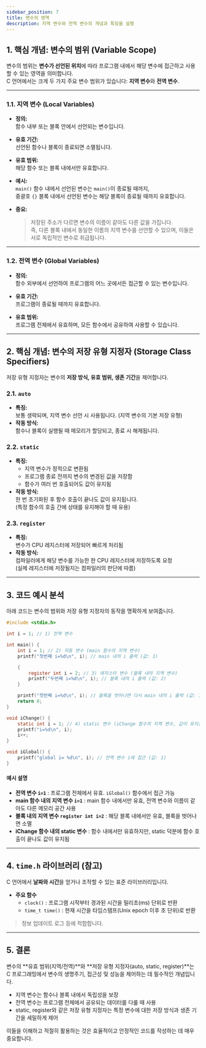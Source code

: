 ```yaml
---
sidebar_position: 7
title: 변수의 영역
description: 지역 변수와 전역 변수의 개념과 특징을 설명
---
```


## 1. 핵심 개념: 변수의 범위 (Variable Scope)

변수의 범위는 **변수가 선언된 위치**에 따라 프로그램 내에서 해당 변수에 접근하고 사용할 수 있는 영역을 의미합니다.  
C 언어에서는 크게 두 가지 주요 변수 범위가 있습니다: **지역 변수**와 **전역 변수**.

---

### 1.1. 지역 변수 (Local Variables)

- **정의:**  
  함수 내부 또는 블록 안에서 선언되는 변수입니다.

- **유효 기간:**  
  선언된 함수나 블록이 종료되면 소멸됩니다.

- **유효 범위:**  
  해당 함수 또는 블록 내에서만 유효합니다.

- **예시:**  
  `main()` 함수 내에서 선언된 변수는 `main()`이 종료될 때까지,  
  중괄호 `{}` 블록 내에서 선언된 변수는 해당 블록이 종료될 때까지 유효합니다.

- **중요:**
  > 저장된 주소가 다르면 변수의 이름이 같아도 다른 값을 가집니다.  
  > 즉, 다른 블록 내에서 동일한 이름의 지역 변수를 선언할 수 있으며, 이들은 서로 독립적인 변수로 취급됩니다.

---

### 1.2. 전역 변수 (Global Variables)

- **정의:**  
  함수 외부에서 선언하여 프로그램의 어느 곳에서든 접근할 수 있는 변수입니다.

- **유효 기간:**  
  프로그램이 종료될 때까지 유효합니다.

- **유효 범위:**  
  프로그램 전체에서 유효하며, 모든 함수에서 공유하여 사용할 수 있습니다.

---

## 2. 핵심 개념: 변수의 저장 유형 지정자 (Storage Class Specifiers)

저장 유형 지정자는 변수의 **저장 방식, 유효 범위, 생존 기간**을 제어합니다.

### 2.1. `auto`

- **특징:**  
  보통 생략되며, 지역 변수 선언 시 사용됩니다. (지역 변수의 기본 저장 유형)
- **작동 방식:**  
  함수나 블록이 실행될 때 메모리가 할당되고, 종료 시 해제됩니다.

### 2.2. `static`

- **특징:**
  - 지역 변수가 정적으로 변환됨
  - 프로그램 종료 전까지 변수의 변경된 값을 저장함
  - 함수가 여러 번 호출되어도 값이 유지됨
- **작동 방식:**  
  한 번 초기화된 후 함수 호출이 끝나도 값이 유지됩니다.  
  (특정 함수의 호출 간에 상태를 유지해야 할 때 유용)

### 2.3. `register`

- **특징:**  
  변수가 CPU 레지스터에 저장되어 빠르게 처리됨
- **작동 방식:**  
  컴파일러에게 해당 변수를 가능한 한 CPU 레지스터에 저장하도록 요청  
  (실제 레지스터에 저장될지는 컴파일러의 판단에 따름)

---

## 3. 코드 예시 분석

아래 코드는 변수의 범위와 저장 유형 지정자의 동작을 명확하게 보여줍니다.

```c
#include <stdio.h>

int i = 1; // 1) 전역 변수

int main() {
    int i = 1; // 2) 자동 변수 (main 함수의 지역 변수)
    printf("첫번째 i=%d\n", i); // main 내의 i 출력 (값: 1)

    {
        register int i = 2; // 3) 레지스터 변수 (블록 내의 지역 변수)
        printf("두번째 i=%d\n", i); // 블록 내의 i 출력 (값: 2)
    }

    printf("첫번째 i=%d\n", i); // 블록을 벗어나면 다시 main 내의 i 출력 (값: 1)
    return 0;
}

void iChange() {
    static int i = 1; // 4) static 변수 (iChange 함수의 지역 변수, 값이 유지됨)
    printf("i=%d\n", i);
    i++;
}

void iGlobal() {
    printf("global i= %d\n", i); // 전역 변수 i에 접근 (값: 1)
}
```

#### 예시 설명

- **전역 변수 `i=1`** : 프로그램 전체에서 유효. `iGlobal()` 함수에서 접근 가능
- **main 함수 내의 지역 변수 `i=1`** : main 함수 내에서만 유효, 전역 변수와 이름이 같아도 다른 메모리 공간 사용
- **블록 내의 지역 변수 `register int i=2`** : 해당 블록 내에서만 유효, 블록을 벗어나면 소멸
- **iChange 함수 내의 static 변수** : 함수 내에서만 유효하지만, static 덕분에 함수 호출이 끝나도 값이 유지됨

---

## 4. `time.h` 라이브러리 (참고)

C 언어에서 **날짜와 시간**을 얻거나 조작할 수 있는 표준 라이브러리입니다.

- **주요 함수**
  - `clock()` : 프로그램 시작부터 경과된 시간을 밀리초(ms) 단위로 반환
  - `time_t time()` : 현재 시간을 타임스탬프(Unix epoch 이후 초 단위)로 반환

> 정보 업데이트 로그 등에 적합합니다.

---

## 5. 결론

변수의 **유효 범위(지역/전역)**와 **저장 유형 지정자(auto, static, register)**는  
C 프로그래밍에서 변수의 생명주기, 접근성 및 성능을 제어하는 데 필수적인 개념입니다.

- 지역 변수는 함수나 블록 내에서 독립성을 보장
- 전역 변수는 프로그램 전체에서 공유되는 데이터를 다룰 때 사용
- static, register와 같은 저장 유형 지정자는 특정 변수에 대한 저장 방식과 생존 기간을 세밀하게 제어

이들을 이해하고 적절히 활용하는 것은 효율적이고 안정적인 코드를 작성하는 데 매우 중요합니다.
